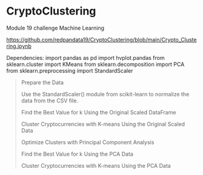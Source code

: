 # CryptoClustering
Module 19 challenge
Machine Learning 

https://github.com/redpandata19/CryptoClustering/blob/main/Crypto_Clustering.ipynb

Dependencies: 
import pandas as pd
import hvplot.pandas
from sklearn.cluster import KMeans
from sklearn.decomposition import PCA
from sklearn.preprocessing import StandardScaler

>Prepare the Data
>
>Use the StandardScaler() module from scikit-learn to normalize the data from the CSV file.
>
>Find the Best Value for k Using the Original Scaled DataFrame
>
>Cluster Cryptocurrencies with K-means Using the Original Scaled Data
>
>Optimize Clusters with Principal Component Analysis
>
>Find the Best Value for k Using the PCA Data
>
>Cluster Cryptocurrencies with K-means Using the PCA Data
